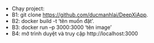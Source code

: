 -	Chạy project:
-	B1: git clone  https://github.com/ducmanhlai/DeepXiApp.
-	B2: docker build -t ‘tên muốn đặt’.
- B3: docker run –p 3000:3000 ‘tên image’
- B4: mở trình duyệt và truy cập http://localhost:3000
